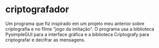 # criptografador
Um programa que fiz inspirado em um projeto meu anterior sobre criptografia e no filme "jogo da imitação". O programa usa a biblioteca PysimpleGUI para a interface gráfica e a biblioteca Criptografy para criptografar e decifrar as mensagens.
